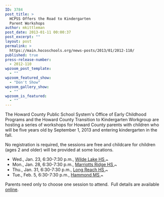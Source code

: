 ```yaml
---
ID: 3784
post_title: >
  HCPSS Offers the Road to Kindergarten
  Parent Workshops
author: mkittleman
post_date: 2013-01-11 00:00:37
post_excerpt: ""
layout: post
permalink: >
  https://main.hocoschools.org/news-posts/2013/01/2012-110/
published: true
press-release-number:
  - 2012-110
wpzoom_post_template:
  - ""
wpzoom_featured_show:
  - "Don't Show"
wpzoom_gallery_show:
  - ""
wpzoom_is_featured:
  - ""
---
```

The Howard County Public School System's Office of Early Childhood Programs and the Howard County Transition to Kindergarten Workgroup are hosting a series of workshops for Howard County parents with children who will be five years old by September 1, 2013 and entering kindergarten in the fall.

No registration is required, the sessions are free and childcare for children (ages 2 and older) will be provided at some locations.
<ul>
	<li>Wed., Jan. 23, 6:30-7:30 p.m., <a href="http://maps.google.com/maps?q=5460+Trumpeter+Road,+Columbia,+MD+21044&amp;iwloc=A&amp;hl=en" target="_blank">Wilde Lake HS <img alt="new webpage icon" src="http://www.hcpss.org/images/new_webpage.gif" width="11" height="10" align="bottom" border="0" /></a></li>
	<li>Mon., Jan. 28, 6:30-7:30 p.m., <a href="http://maps.google.com/maps?q=12100+Woodford+Dr,+Marriottsville,+MD+21104&amp;iwloc=A&amp;hl=en" target="_blank">Marriotts Ridge HS <img alt="new webpage icon" src="http://www.hcpss.org/images/new_webpage.gif" width="11" height="10" align="bottom" border="0" /></a></li>
	<li>Thu., Jan. 31, 6:30-7:30 p.m., <a href="http://maps.google.com/maps?q=6101+Old+Dobbin+Lane,+Columbia,+MD+21045&amp;spn=0.017910,0.036244&amp;iwloc=A&amp;hl=en" target="_blank">Long Reach HS <img alt="new webpage icon" src="http://www.hcpss.org/images/new_webpage.gif" width="11" height="10" align="bottom" border="0" /></a></li>
	<li>Tue., Feb. 5, 6:30-7:30 p.m., <a href="http://maps.google.com/maps?f=q&amp;hl=en&amp;q=8110+Aladdin+Drive,+Laurel,+MD+20723&amp;ie=UTF8&amp;z=15&amp;om=1&amp;iwloc=addr" target="_blank">Hammond MS <img alt="new webpage icon" src="http://www.hcpss.org/images/new_webpage.gif" width="11" height="10" align="bottom" border="0" /></a></li>
</ul>
Parents need only to choose one session to attend.  Full details are available <a href="http://www.hcpss.org/schools/kindergarten/">online</a>.